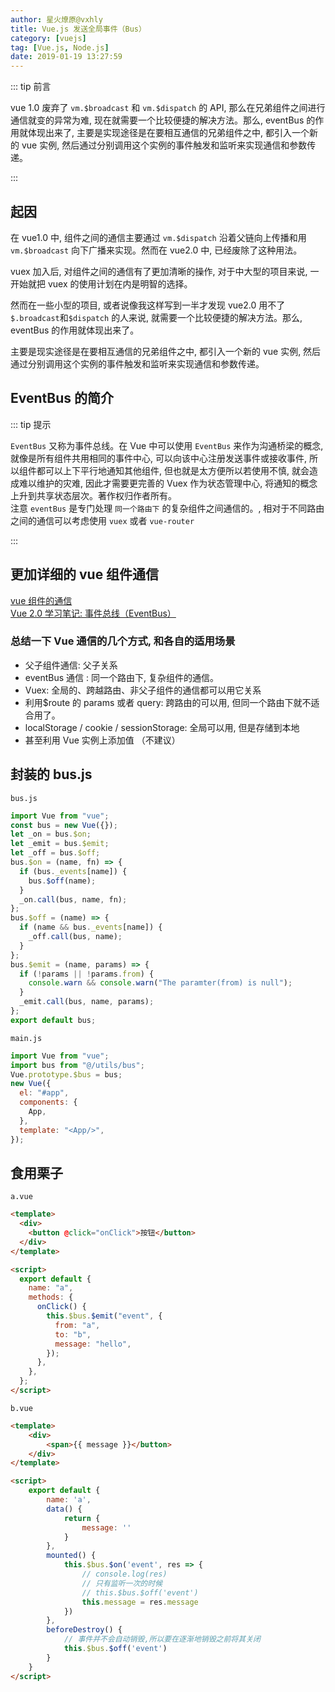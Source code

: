 ```yaml
---
author: 星火燎原@vxhly
title: Vue.js 发送全局事件（Bus）
category: [vuejs]
tag: [Vue.js, Node.js]
date: 2019-01-19 13:27:59
---
```


::: tip 前言

vue 1.0 废弃了 `vm.$broadcast` 和 `vm.$dispatch` 的 API, 那么在兄弟组件之间进行通信就变的异常为难, 现在就需要一个比较便捷的解决方法。那么, eventBus 的作用就体现出来了, 主要是实现途径是在要相互通信的兄弟组件之中, 都引入一个新的 vue 实例, 然后通过分别调用这个实例的事件触发和监听来实现通信和参数传递。

:::

<!-- more -->

## 起因

在 vue1.0 中, 组件之间的通信主要通过 `vm.$dispatch` 沿着父链向上传播和用 `vm.$broadcast` 向下广播来实现。然而在 vue2.0 中, 已经废除了这种用法。

vuex 加入后, 对组件之间的通信有了更加清晰的操作, 对于中大型的项目来说, 一开始就把 vuex 的使用计划在内是明智的选择。

然而在一些小型的项目, 或者说像我这样写到一半才发现 vue2.0 用不了`$.broadcast`和`$dispatch` 的人来说, 就需要一个比较便捷的解决方法。那么, eventBus 的作用就体现出来了。

主要是现实途径是在要相互通信的兄弟组件之中, 都引入一个新的 vue 实例, 然后通过分别调用这个实例的事件触发和监听来实现通信和参数传递。

## EventBus 的简介

::: tip 提示

`EventBus` 又称为事件总线。在 Vue 中可以使用 `EventBus` 来作为沟通桥梁的概念, 就像是所有组件共用相同的事件中心, 可以向该中心注册发送事件或接收事件, 所以组件都可以上下平行地通知其他组件, 但也就是太方便所以若使用不慎, 就会造成难以维护的灾难, 因此才需要更完善的 Vuex 作为状态管理中心, 将通知的概念上升到共享状态层次。著作权归作者所有。<br> 注意 `eventBus` 是专门处理 `同一个路由下` 的复杂组件之间通信的。, 相对于不同路由之间的通信可以考虑使用 `vuex` 或者 `vue-router`

:::

## 更加详细的 vue 组件通信

[vue 组件的通信](https://www.w3cplus.com/vue/component-communication.html)<br> [Vue 2.0 学习笔记: 事件总线（EventBus）](https://www.w3cplus.com/vue/event-bus.html)

### 总结一下 Vue 通信的几个方式, 和各自的适用场景

- 父子组件通信: 父子关系
- eventBus 通信 : 同一个路由下, 复杂组件的通信。
- Vuex: 全局的、跨越路由、非父子组件的通信都可以用它关系
- 利用$route 的 params 或者 query: 跨路由的可以用, 但同一个路由下就不适合用了。
- localStorage / cookie / sessionStorage: 全局可以用, 但是存储到本地
- 甚至利用 Vue 实例上添加值 （不建议）

## 封装的 bus.js

`bus.js`

```javascript
import Vue from "vue";
const bus = new Vue({});
let _on = bus.$on;
let _emit = bus.$emit;
let _off = bus.$off;
bus.$on = (name, fn) => {
  if (bus._events[name]) {
    bus.$off(name);
  }
  _on.call(bus, name, fn);
};
bus.$off = (name) => {
  if (name && bus._events[name]) {
    _off.call(bus, name);
  }
};
bus.$emit = (name, params) => {
  if (!params || !params.from) {
    console.warn && console.warn("The paramter(from) is null");
  }
  _emit.call(bus, name, params);
};
export default bus;
```

`main.js`

```javascript
import Vue from "vue";
import bus from "@/utils/bus";
Vue.prototype.$bus = bus;
new Vue({
  el: "#app",
  components: {
    App,
  },
  template: "<App/>",
});
```

## 食用栗子

`a.vue`

```html
<template>
  <div>
    <button @click="onClick">按钮</button>
  </div>
</template>

<script>
  export default {
    name: "a",
    methods: {
      onClick() {
        this.$bus.$emit("event", {
          from: "a",
          to: "b",
          message: "hello",
        });
      },
    },
  };
</script>
```

`b.vue`

```html
<template>
    <div>
        <span>{{ message }}</button>
    </div>
</template>

<script>
    export default {
        name: 'a',
        data() {
            return {
                message: ''
            }
        },
        mounted() {
            this.$bus.$on('event', res => {
                // console.log(res)
                // 只有监听一次的时候
                // this.$bus.$off('event')
                this.message = res.message
            })
        },
        beforeDestroy() {
            // 事件并不会自动销毁,所以要在逐渐地销毁之前将其关闭
            this.$bus.$off('event')
        }
    }
</script>
```
